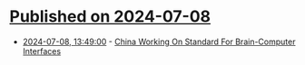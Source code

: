 # [Published on 2024-07-08](index.md)

* [2024-07-08, 13:49:00](https://soylentnews.org/article.pl?sid=24/07/07/1323231&from=rss) - [China Working On Standard For Brain-Computer Interfaces](https://soylentnews.org/article.pl?sid=24/07/07/1323231&from=rss)
